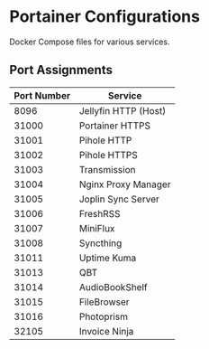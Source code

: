 # Portainer Configurations

Docker Compose files for various services.

## Port Assignments

| Port Number | Service |
| ----------- | ------- |
| 8096        | Jellyfin HTTP (Host) |
| 31000       | Portainer HTTPS |
| 31001       | Pihole HTTP |
| 31002       | Pihole HTTPS |
| 31003       | Transmission |
| 31004       | Nginx Proxy Manager |
| 31005       | Joplin Sync Server |
| 31006       | FreshRSS |
| 31007       | MiniFlux |
| 31008       | Syncthing |
| 31011       | Uptime Kuma |
| 31013       | QBT |
| 31014       | AudioBookShelf |
| 31015       | FileBrowser |
| 31016       | Photoprism |
| 32105       | Invoice Ninja |
